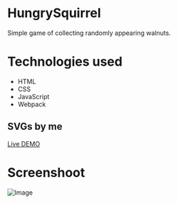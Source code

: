 # HungrySquirrel
Simple game of collecting randomly appearing walnuts.

# Technologies used
- HTML
- CSS
- JavaScript
- Webpack

## SVGs by me

[Live DEMO](https://dyminki.github.io/HungrySquirrel/)

# Screenshoot

![Image](https://github.com/dyminki/HungrySquirrel/blob/master/inf.jpg)